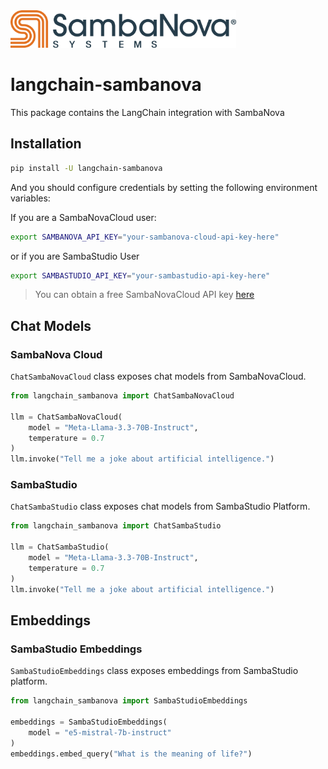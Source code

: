 <a href="https://sambanova.ai/">
<picture>
  <source media="(prefers-color-scheme: dark)" srcset="img/SambaNova-light-logo-1.png" height="60">
  <img alt="SambaNova logo changing depending on mode. Light: 'So light!' Dark: 'So dark!'" src="img/SambaNova-dark-logo-1.png" height="60">
</picture>
</a>

# langchain-sambanova

This package contains the LangChain integration with SambaNova

## Installation

```bash
pip install -U langchain-sambanova
```

And you should configure credentials by setting the following environment variables:

If you are a SambaNovaCloud user:

```bash
export SAMBANOVA_API_KEY="your-sambanova-cloud-api-key-here"
```

or if you are SambaStudio User

```bash
export SAMBASTUDIO_API_KEY="your-sambastudio-api-key-here"
```
> You can obtain a free SambaNovaCloud API key [here](https://cloud.sambanova.ai/)

## Chat Models

### SambaNova Cloud

`ChatSambaNovaCloud` class exposes chat models from SambaNovaCloud.

```python
from langchain_sambanova import ChatSambaNovaCloud

llm = ChatSambaNovaCloud(
    model = "Meta-Llama-3.3-70B-Instruct",
    temperature = 0.7
)
llm.invoke("Tell me a joke about artificial intelligence.")
```

### SambaStudio

`ChatSambaStudio` class exposes chat models from SambaStudio Platform.

```python
from langchain_sambanova import ChatSambaStudio

llm = ChatSambaStudio(
    model = "Meta-Llama-3.3-70B-Instruct",
    temperature = 0.7
)
llm.invoke("Tell me a joke about artificial intelligence.")
```

## Embeddings

### SambaStudio Embeddings

`SambaStudioEmbeddings` class exposes embeddings from SambaStudio platform.

```python
from langchain_sambanova import SambaStudioEmbeddings

embeddings = SambaStudioEmbeddings(
    model = "e5-mistral-7b-instruct"
)
embeddings.embed_query("What is the meaning of life?")
```

